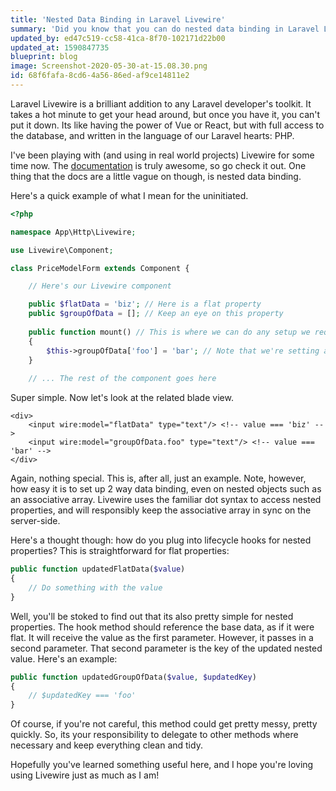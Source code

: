 ```yaml
---
title: 'Nested Data Binding in Laravel Livewire'
summary: 'Did you know that you can do nested data binding in Laravel Livewire? Here''s how.'
updated_by: ed47c519-cc58-41ca-8f70-102171d22b00
updated_at: 1590847735
blueprint: blog
image: Screenshot-2020-05-30-at-15.08.30.png
id: 68f6fafa-8cd6-4a56-86ed-af9ce14811e2
---
```

Laravel Livewire is a brilliant addition to any Laravel developer's toolkit. It takes a hot minute to get your head around, but once you have it, you can't put it down. Its like having the power of Vue or React, but with full access to the database, and written in the language of our Laravel hearts: PHP.

I've been playing with (and using in real world projects) Livewire for some time now. The [documentation](https://laravel-livewire.com/docs/quickstart) is truly awesome, so go check it out. One thing that the docs are a little vague on though, is nested data binding. 

Here's a quick example of what I mean for the uninitiated.

```php
<?php

namespace App\Http\Livewire;

use Livewire\Component;

class PriceModelForm extends Component {

	// Here's our Livewire component

	public $flatData = 'biz'; // Here is a flat property
	public $groupOfData = []; // Keep an eye on this property
    
    public function mount() // This is where we can do any setup we require
    {
    	$this->groupOfData['foo'] = 'bar'; // Note that we're setting an associative value
    }
    
    // ... The rest of the component goes here
```

Super simple. Now let's look at the related blade view.

```
<div>
	<input wire:model="flatData" type="text"/> <!-- value === 'biz' -->
	<input wire:model="groupOfData.foo" type="text"/> <!-- value === 'bar' -->
</div>
```

Again, nothing special. This is, after all, just an example. Note, however, how easy it is to set up 2 way data binding, even on nested objects such as an associative array. Livewire uses the familiar dot syntax to access nested properties, and will responsibly keep the associative array in sync on the server-side.

Here's a thought though: how do you plug into lifecycle hooks for nested properties? This is straightforward for flat properties:

```php
public function updatedFlatData($value)
{
	// Do something with the value
}
```

Well, you'll be stoked to find out that its also pretty simple for nested properties. The hook method should reference the base data, as if it were flat. It will receive the value as the first parameter. However, it passes in a second parameter. That second parameter is the key of the updated nested value. Here's an example:

```php
public function updatedGroupOfData($value, $updatedKey)
{
	// $updatedKey === 'foo'
}
```

Of course, if you're not careful, this method could get pretty messy, pretty quickly. So, its your responsibility to delegate to other methods where necessary and keep everything clean and tidy.

Hopefully you've learned something useful here, and I hope you're loving using Livewire just as much as I am!